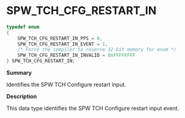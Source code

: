 # SPW_TCH_CFG_RESTART_IN

```c
typedef enum
{
    SPW_TCH_CFG_RESTART_IN_PPS = 0,
    SPW_TCH_CFG_RESTART_IN_EVENT = 1,
    /* Force the compiler to reserve 32-bit memory for enum */
    SPW_TCH_CFG_RESTART_IN_INVALID = 0xFFFFFFFF
} SPW_TCH_CFG_RESTART_IN;
```

**Summary**

Identifies the SPW TCH Configure restart input.

**Description**

This data type identifies the SPW TCH Configure restart input event.
